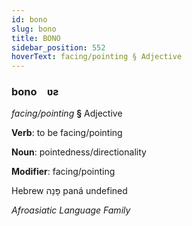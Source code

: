 ```yaml
---
id: bono
slug: bono
title: BONO
sidebar_position: 552
hoverText: facing/pointing § Adjective
---
```


### bono&emsp;<span kind="abugida">ʋƨ</span>

*facing/pointing* **§** Adjective

**Verb**: to be facing/pointing

**Noun**: pointedness/directionality

**Modifier**: facing/pointing

Hebrew פָּנָה paná undefined

*Afroasiatic Language Family*